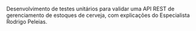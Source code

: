 Desenvolvimento de testes unitários para validar uma API REST de gerenciamento de estoques de cerveja, com explicações do Especialista Rodrigo Peleias.
